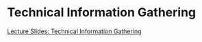 # Technical Information Gathering

[Lecture Slides: Technical Information Gathering](material/TTM4175-2021-L02-Technical_information_gathering.pdf)
